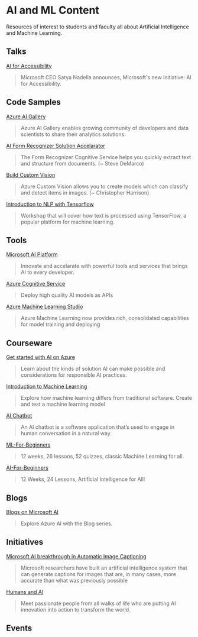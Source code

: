 # AI and ML Content

Resources of interest to students and faculty all about Artificial Intelligence and Machine Learning.

## Talks
[AI for Accessibility](https://www.youtube.com/watch?v=z3SP6X1_wuc)
> Microsoft CEO Satya Nadella announces, Microsoft's new initiative: AI for Accessibility.

## Code Samples
[Azure AI Gallery](https://gallery.azure.ai/)
> Azure AI Gallery enables growing community of developers and data scientists to share their analytics solutions.

[AI Form Recognizer Solution Accelarator](https://techcommunity.microsoft.com/t5/ai-cognitive-services-blog/form-recognizer-solution-accelerator/ba-p/3262782)
> The Form Recognizer Cognitive Service helps you quickly extract text and structure from documents. (~ Steve DeMarco)

[Build Custom Vision](https://github.com/microsoft/workshop-library/blob/main/full/ml-model-custom-vision/README.md)
> Azure Custom Vision allows you to create models which can classify and detect items in images. (~ Christopher Harrison)

[Introduction to NLP with Tensorflow](https://github.com/microsoft/workshop-library/blob/main/full/intro-nlp-tensorflow/README.md)
> Workshop that will cover how text is processed using TensorFlow, a popular platform for machine learning.

## Tools
[Microsoft AI Platform](https://www.microsoft.com/en-us/ai/ai-platform)
> Innovate and accelarate with powerful tools and services that brings AI to every developer.

[Azure Cognitive Service](https://azure.microsoft.com/en-in/services/cognitive-services/)
> Deploy high quality AI models as APIs

[Azure Machine Learning Studio](https://studio.azureml.net/)
> Azure Machine Learning now provides rich, consolidated capabilities for model training and deploying

## Courseware
[Get started with AI on Azure](https://docs.microsoft.com/en-us/learn/modules/get-started-ai-fundamentals/)
> Learn about the kinds of solution AI can make possible and considerations for responsible AI practices.

[Introduction to Machine Learning](https://docs.microsoft.com/en-us/learn/modules/introduction-to-machine-learning/)
> Explore how machine learning differs from traditional software. Create and test a machine learning model

[AI Chatbot](https://powervirtualagents.microsoft.com/en-us/ai-chatbot/)
> An AI chatbot is a software application that’s used to engage in human conversation in a natural way. 

[ML-For-Beginners](https://github.com/microsoft/ML-For-Beginners)
> 12 weeks, 26 lessons, 52 quizzes, classic Machine Learning for all. 

[AI-For-Beginners](https://github.com/microsoft/AI-For-Beginners)
> 12 Weeks, 24 Lessons, Artificial Intelligence for All!

## Blogs
[Blogs on Microsoft AI](https://blogs.microsoft.com/ai/)
> Explore Azure AI with the Blog series.

## Initiatives
[Microsoft AI breakthrough in Automatic Image Captioning](https://youtu.be/ubpEUksa3v0)
> Microsoft researchers have built an artificial intelligence system that can generate captions for images that are, in many cases, more accurate than what was previously possible

[Humans and AI](https://www.microsoft.com/en-us/ai/humans-and-ai)
> Meet passionate people from all walks of life who are putting AI innovation into action to transform the world.


## Events
